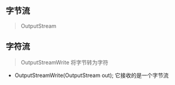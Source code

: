 ## 字节流
> OutputStream



## 字符流
> OutputStreamWrite 将字节转为字符
- OutputStreamWrite(OutputStream out); 它接收的是一个字节流